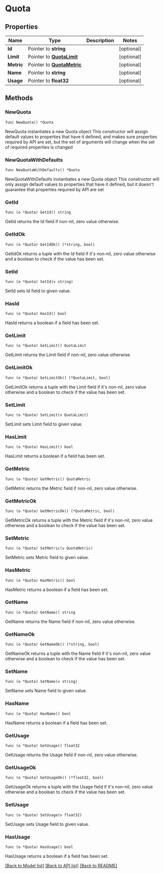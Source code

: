 # Quota

## Properties

Name | Type | Description | Notes
------------ | ------------- | ------------- | -------------
**Id** | Pointer to **string** |  | [optional] 
**Limit** | Pointer to [**QuotaLimit**](QuotaLimit.md) |  | [optional] 
**Metric** | Pointer to [**QuotaMetric**](QuotaMetric.md) |  | [optional] 
**Name** | Pointer to **string** |  | [optional] 
**Usage** | Pointer to **float32** |  | [optional] 

## Methods

### NewQuota

`func NewQuota() *Quota`

NewQuota instantiates a new Quota object
This constructor will assign default values to properties that have it defined,
and makes sure properties required by API are set, but the set of arguments
will change when the set of required properties is changed

### NewQuotaWithDefaults

`func NewQuotaWithDefaults() *Quota`

NewQuotaWithDefaults instantiates a new Quota object
This constructor will only assign default values to properties that have it defined,
but it doesn't guarantee that properties required by API are set

### GetId

`func (o *Quota) GetId() string`

GetId returns the Id field if non-nil, zero value otherwise.

### GetIdOk

`func (o *Quota) GetIdOk() (*string, bool)`

GetIdOk returns a tuple with the Id field if it's non-nil, zero value otherwise
and a boolean to check if the value has been set.

### SetId

`func (o *Quota) SetId(v string)`

SetId sets Id field to given value.

### HasId

`func (o *Quota) HasId() bool`

HasId returns a boolean if a field has been set.

### GetLimit

`func (o *Quota) GetLimit() QuotaLimit`

GetLimit returns the Limit field if non-nil, zero value otherwise.

### GetLimitOk

`func (o *Quota) GetLimitOk() (*QuotaLimit, bool)`

GetLimitOk returns a tuple with the Limit field if it's non-nil, zero value otherwise
and a boolean to check if the value has been set.

### SetLimit

`func (o *Quota) SetLimit(v QuotaLimit)`

SetLimit sets Limit field to given value.

### HasLimit

`func (o *Quota) HasLimit() bool`

HasLimit returns a boolean if a field has been set.

### GetMetric

`func (o *Quota) GetMetric() QuotaMetric`

GetMetric returns the Metric field if non-nil, zero value otherwise.

### GetMetricOk

`func (o *Quota) GetMetricOk() (*QuotaMetric, bool)`

GetMetricOk returns a tuple with the Metric field if it's non-nil, zero value otherwise
and a boolean to check if the value has been set.

### SetMetric

`func (o *Quota) SetMetric(v QuotaMetric)`

SetMetric sets Metric field to given value.

### HasMetric

`func (o *Quota) HasMetric() bool`

HasMetric returns a boolean if a field has been set.

### GetName

`func (o *Quota) GetName() string`

GetName returns the Name field if non-nil, zero value otherwise.

### GetNameOk

`func (o *Quota) GetNameOk() (*string, bool)`

GetNameOk returns a tuple with the Name field if it's non-nil, zero value otherwise
and a boolean to check if the value has been set.

### SetName

`func (o *Quota) SetName(v string)`

SetName sets Name field to given value.

### HasName

`func (o *Quota) HasName() bool`

HasName returns a boolean if a field has been set.

### GetUsage

`func (o *Quota) GetUsage() float32`

GetUsage returns the Usage field if non-nil, zero value otherwise.

### GetUsageOk

`func (o *Quota) GetUsageOk() (*float32, bool)`

GetUsageOk returns a tuple with the Usage field if it's non-nil, zero value otherwise
and a boolean to check if the value has been set.

### SetUsage

`func (o *Quota) SetUsage(v float32)`

SetUsage sets Usage field to given value.

### HasUsage

`func (o *Quota) HasUsage() bool`

HasUsage returns a boolean if a field has been set.


[[Back to Model list]](../README.md#documentation-for-models) [[Back to API list]](../README.md#documentation-for-api-endpoints) [[Back to README]](../README.md)


